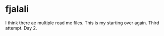 # fjalali
I think there ae multiple read me files. 
This is my starting over again. Third attempt. Day 2. 
